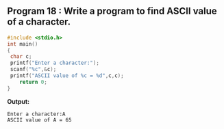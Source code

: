 ## Program 18 : Write a program to find ASCII value of a character.
```c
#include <stdio.h>
int main() 
{
 char c;
 printf("Enter a character:");
 scanf("%c",&c);
 printf("ASCII value of %c = %d",c,c);
    return 0;
}
```
**Output:**
```
Enter a character:A
ASCII value of A = 65
